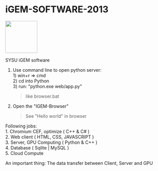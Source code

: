 iGEM-SOFTWARE-2013
==================
<img src="http://ww4.sinaimg.cn/mw690/b8700d2fgw1e6eiyimidwj202s02smx2.jpg" width="100" height="100" />

SYSU iGEM software

1. Use command line to open python server:
	<br>1) win+r => cmd
	<br>2) cd into Python
	<br>3) run: "python.exe web/app.py"
			
	> like browser.bat
		
2. Open the "IGEM-Browser"
	> See "Hello world" in browser

Following jobs:<br>
	1. Chromium CEF, optimize ( C++ & C# )<br>
	2. Web client ( HTML, CSS, JAVASCRIPT )<br>
	3. Server, GPU Computing ( Python & C++ )<br>
	4. Database ( Sqlite | MySQL )<br>
	5. Cloud Compute<br>
	
An important thing:
	The data transfer between Client, Server and GPU